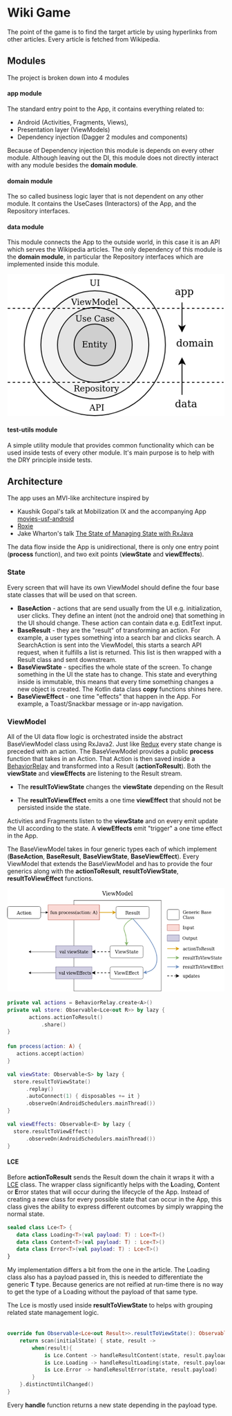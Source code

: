 # Wiki Game
The point of the game is to find the target article by using hyperlinks from other articles. Every article is fetched from Wikipedia.

## Modules
The project is broken down into 4 modules

#### app module
The standard entry point to the App, it contains everything related to:
- Android (Activities, Fragments, Views), 
- Presentation layer (ViewModels) 
- Dependency injection (Dagger 2 modules and components)

Because of Dependency injection this module is depends on every other module. Although leaving out the DI, this module does not directly interact with any module besides the **domain module**.

#### domain module
The so called business logic layer that is not dependent on any other module. It contains the UseCases (Interactors) of the App, and the Repository interfaces.

#### data module
This module connects the App to the outside world, in this case it is an API which serves the Wikipedia articles. The only dependency of this module is the **domain module**, in particular the Repository interfaces which are implemented inside this module.

![Module dependency graph](docs/modules.png)

#### test-utils module
A simple utility module that provides common functionality which can be used inside tests of every other module. It's main purpose is to help with the DRY principle inside tests.


## Architecture
The app uses an MVI-like architecture inspired by 
- Kaushik Gopal's talk at Mobilization IX and the accompanying App [movies-usf-android](https://github.com/kaushikgopal/movies-usf-android)
- [Roxie](https://github.com/ww-tech/roxie)
- Jake Wharton's talk [The State of Managing State with RxJava](https://jakewharton.com/the-state-of-managing-state-with-rxjava/)

The data flow inside the App is unidirectional, there is only one entry point (**process** function), and two exit points (**viewState** and **viewEffects**).

### State
Every screen that will have its own ViewModel should define the four base state classes that will be used on that screen.

- **BaseAction** - actions that are send usually from the UI e.g. initialization, user clicks. They define an intent (not the android one) that something in the UI should change. These action can contain data e.g. EditText input.
- **BaseResult** - they are the "result" of transforming an action. For example, a user types something into a search bar and clicks search. A SearchAction is sent into the ViewModel, this starts a search API request, when it fulfills a list is returned. This list is then wrapped with a Result class and sent downstream.
- **BaseViewState** - specifies the whole state of the screen. To change something in the UI the state has to change. This state and everything inside is immutable, this means that every time something changes a new object is created. The Kotlin data class **copy** functions shines here.
- **BaseViewEffect** - one time "effects" that happen in the App. For example, a Toast/Snackbar message or in-app navigation.

### ViewModel

All of the UI data flow logic is orchestrated inside the abstract BaseViewModel class using RxJava2. Just like [Redux](https://redux.js.org/) every state change is preceded with an action. The BaseViewModel provides a public **process** function that takes in an Action. That Action is then saved inside a [BehaviorRelay](https://github.com/JakeWharton/RxRelay) and transformed into a Result (**actionToResult**). Both the **viewState** and **viewEffects** are listening to the Result stream. 

- The **resultToViewState** changes the **viewState** depending on the Result

- The **resultToViewEffect** emits a one time **viewEffect**  that should not be persisted inside the state.

Activities and Fragments listen to the **viewState** and on every emit update the UI according to the state. A **viewEffects** emit "trigger" a one time effect in the App.

The BaseViewModel takes in four generic types each of which implement (**BaseAction**, **BaseResult**, **BaseViewState**, **BaseViewEffect**). Every ViewModel that extends the BaseViewModel and has to provide the four generics along with the **actionToResult**, **resultToViewState**, **resultToViewEffect** functions.

![Data flow flowchart](docs/data_flow.png)
 ```kotlin
private val actions = BehaviorRelay.create<A>()
private val store: Observable<Lce<out R>> by lazy {
        actions.actionToResult()
            .share()
}

fun process(action: A) {
    actions.accept(action)
}
 ```
  ```kotlin
val viewState: Observable<S> by lazy {
    store.resultToViewState()
        .replay()
        .autoConnect(1) { disposables += it }
        .observeOn(AndroidSchedulers.mainThread())
}
 ```
  ```kotlin
val viewEffects: Observable<E> by lazy {
    store.resultToViewEffect()
        .observeOn(AndroidSchedulers.mainThread())
}
 ```
#### LCE
Before **actionToResult** sends the Result down the chain it wraps it with a [LCE](https://tech.instacart.com/lce-modeling-data-loading-in-rxjava-b798ac98d80)
 class. The wrapper class significantly helps with the **L**oading, **C**ontent or **E**rror states that will occur during the lifecycle of the App. Instead of creating a new class for every possible state that can occur in the App, this class gives the ability to express different outcomes by simply wrapping the normal state.
 ```kotlin
sealed class Lce<T> {
    data class Loading<T>(val payload: T) : Lce<T>()
    data class Content<T>(val payload: T) : Lce<T>()
    data class Error<T>(val payload: T) : Lce<T>()
}
 ```
My implementation differs a bit from the one in the article. The Loading class also has a payload passed in, this is needed to differentiate the generic **T** type. Because generics are not reified at run-time there is no way to get the type of a Loading without the payload of that same type.

The Lce is mostly used inside **resultToViewState** to helps with grouping related state management logic.
```kotlin

override fun Observable<Lce<out Result>>.resultToViewState(): Observable<ViewState> {
    return scan(initialState) { state, result ->
        when(result){
            is Lce.Content -> handleResultContent(state, result.payload)
            is Lce.Loading -> handleResultLoading(state, result.payload)
            is Lce.Error -> handleResultError(state, result.payload)
        }
    }.distinctUntilChanged()
}
```
Every **handle** function returns a new state depending in the payload type.
